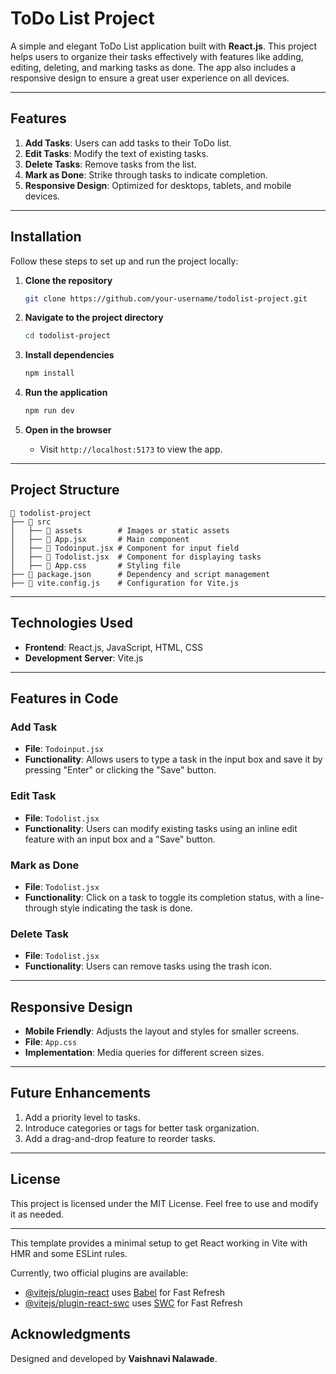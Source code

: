 # ToDo List Project

A simple and elegant ToDo List application built with **React.js**. This project helps users to organize their tasks effectively with features like adding, editing, deleting, and marking tasks as done. The app also includes a responsive design to ensure a great user experience on all devices.

---

## Features

1. **Add Tasks**: Users can add tasks to their ToDo list.
2. **Edit Tasks**: Modify the text of existing tasks.
3. **Delete Tasks**: Remove tasks from the list.
4. **Mark as Done**: Strike through tasks to indicate completion.
5. **Responsive Design**: Optimized for desktops, tablets, and mobile devices.

---

## Installation

Follow these steps to set up and run the project locally:

1. **Clone the repository**
   ```bash
   git clone https://github.com/your-username/todolist-project.git
   ```

2. **Navigate to the project directory**
   ```bash
   cd todolist-project
   ```

3. **Install dependencies**
   ```bash
   npm install
   ```

4. **Run the application**
   ```bash
   npm run dev
   ```

5. **Open in the browser**
   - Visit `http://localhost:5173` to view the app.

---

## Project Structure

```
📁 todolist-project
├── 📁 src
│   ├── 📁 assets        # Images or static assets
│   ├── 📄 App.jsx       # Main component
│   ├── 📄 Todoinput.jsx # Component for input field
│   ├── 📄 Todolist.jsx  # Component for displaying tasks
│   ├── 📄 App.css       # Styling file
├── 📄 package.json      # Dependency and script management
├── 📄 vite.config.js    # Configuration for Vite.js
```

---

## Technologies Used

- **Frontend**: React.js, JavaScript, HTML, CSS
- **Development Server**: Vite.js

---

## Features in Code

### Add Task
- **File**: `Todoinput.jsx`
- **Functionality**: Allows users to type a task in the input box and save it by pressing "Enter" or clicking the "Save" button.

### Edit Task
- **File**: `Todolist.jsx`
- **Functionality**: Users can modify existing tasks using an inline edit feature with an input box and a "Save" button.

### Mark as Done
- **File**: `Todolist.jsx`
- **Functionality**: Click on a task to toggle its completion status, with a line-through style indicating the task is done.

### Delete Task
- **File**: `Todolist.jsx`
- **Functionality**: Users can remove tasks using the trash icon.

---

## Responsive Design

- **Mobile Friendly**: Adjusts the layout and styles for smaller screens.
- **File**: `App.css`
- **Implementation**: Media queries for different screen sizes.

---

## Future Enhancements

1. Add a priority level to tasks.
2. Introduce categories or tags for better task organization.
3. Add a drag-and-drop feature to reorder tasks.

---

## License

This project is licensed under the MIT License. Feel free to use and modify it as needed.

---
This template provides a minimal setup to get React working in Vite with HMR and some ESLint rules.

Currently, two official plugins are available:

- [@vitejs/plugin-react](https://github.com/vitejs/vite-plugin-react/blob/main/packages/plugin-react/README.md) uses [Babel](https://babeljs.io/) for Fast Refresh
- [@vitejs/plugin-react-swc](https://github.com/vitejs/vite-plugin-react-swc) uses [SWC](https://swc.rs/) for Fast Refresh


## Acknowledgments

Designed and developed by **Vaishnavi Nalawade**.

